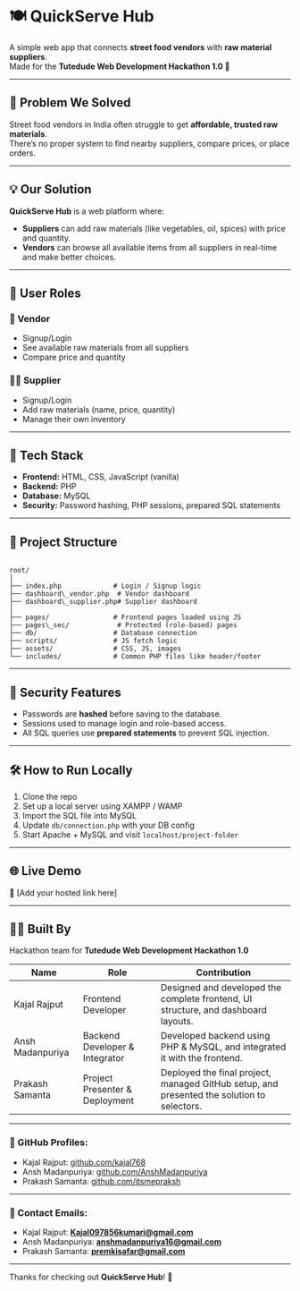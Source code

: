  
# 🍽️ QuickServe Hub

A simple web app that connects **street food vendors** with **raw material suppliers**.  
Made for the **Tutedude Web Development Hackathon 1.0 🚀**

---

## 🧠 Problem We Solved

Street food vendors in India often struggle to get **affordable, trusted raw materials**.  
There’s no proper system to find nearby suppliers, compare prices, or place orders.

---

## 💡 Our Solution

**QuickServe Hub** is a web platform where:

- **Suppliers** can add raw materials (like vegetables, oil, spices) with price and quantity.
- **Vendors** can browse all available items from all suppliers in real-time and make better choices.

---

## 👥 User Roles

### 🛒 Vendor
- Signup/Login
- See available raw materials from all suppliers
- Compare price and quantity

### 👨‍🍳 Supplier
- Signup/Login
- Add raw materials (name, price, quantity)
- Manage their own inventory

---

## 🔧 Tech Stack

- **Frontend:** HTML, CSS, JavaScript (vanilla)
- **Backend:** PHP
- **Database:** MySQL
- **Security:** Password hashing, PHP sessions, prepared SQL statements

---

## 📁 Project Structure

```

root/
│
├── index.php             # Login / Signup logic
├── dashboard\_vendor.php  # Vendor dashboard
├── dashboard\_supplier.php# Supplier dashboard
│
├── pages/                # Frontend pages loaded using JS
├── pages\_sec/            # Protected (role-based) pages
├── db/                   # Database connection
├── scripts/              # JS fetch logic
├── assets/               # CSS, JS, images
└── includes/             # Common PHP files like header/footer

```

---

## 🔐 Security Features

- Passwords are **hashed** before saving to the database.
- Sessions used to manage login and role-based access.
- All SQL queries use **prepared statements** to prevent SQL injection.

---

## 🛠️ How to Run Locally

1. Clone the repo  
2. Set up a local server using XAMPP / WAMP  
3. Import the SQL file into MySQL  
4. Update `db/connection.php` with your DB config  
5. Start Apache + MySQL and visit `localhost/project-folder`

---

## 🌐 Live Demo

🔗 [Add your hosted link here]

---

## 👨‍💻 Built By

Hackathon team for **Tutedude Web Development Hackathon 1.0**

| Name              | Role                            | Contribution                                                                 |
|-------------------|----------------------------------|------------------------------------------------------------------------------|
| Kajal Rajput      | Frontend Developer               | Designed and developed the complete frontend, UI structure, and dashboard layouts.  |
| Ansh Madanpuriya  | Backend Developer & Integrator   | Developed backend using PHP & MySQL, and integrated it with the frontend. |
| Prakash Samanta           | Project Presenter & Deployment   | Deployed the final project, managed GitHub setup, and presented the solution to selectors. |

---

### 🔗 GitHub Profiles:
- Kajal Rajput: [github.com/kajal768](https://github.com/kajal768)  
- Ansh Madanpuriya: [github.com/AnshMadanpuriya](https://github.com/AnshMadanpuriya)  
- Prakash Samanta: [github.com/itsmepraksh](https://github.com/itsmepraksh)

---

### 📧 Contact Emails:
- Kajal Rajput: **Kajal097856kumari@gmail.com**  
- Ansh Madanpuriya: **anshmadanpuriya16@gmail.com**  
- Prakash Samanta: **premkisafar@gmail.com**

---

Thanks for checking out **QuickServe Hub**! 🍴
 
